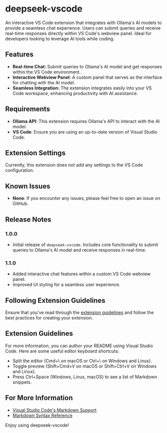 # deepseek-vscode

An interactive VS Code extension that integrates with Ollama's AI models to provide a seamless chat experience. Users can submit queries and receive real-time responses directly within VS Code's webview panel. Ideal for developers looking to leverage AI tools while coding.

## Features
- **Real-time Chat:** Submit queries to Ollama's AI model and get responses within the VS Code environment.
- **Interactive Webview Panel:** A custom panel that serves as the interface for chatting with the AI model.
- **Seamless Integration:** The extension integrates easily into your VS Code workspace, enhancing productivity with AI assistance.

## Requirements
- **Ollama API:** This extension requires Ollama's API to interact with the AI model.
- **VS Code**: Ensure you are using an up-to-date version of Visual Studio Code.

## Extension Settings
Currently, this extension does not add any settings to the VS Code configuration.

## Known Issues
- **None**: If you encounter any issues, please feel free to open an issue on GitHub.

## Release Notes

### 1.0.0
- Initial release of `deepseek-vscode`. Includes core functionality to submit queries to Ollama's AI model and receive responses in real-time.

### 1.1.0
- Added interactive chat features within a custom VS Code webview panel.
- Improved UI styling for a seamless user experience.

## Following Extension Guidelines
Ensure that you've read through the [extension guidelines](https://code.visualstudio.com/api/working-with-extensions) and follow the best practices for creating your extension.

## Extension Guidelines
For more information, you can author your README using Visual Studio Code. Here are some useful editor keyboard shortcuts:
- Split the editor (Cmd+\ on macOS or Ctrl+\ on Windows and Linux).
- Toggle preview (Shift+Cmd+V on macOS or Shift+Ctrl+V on Windows and Linux).
- Press Ctrl+Space (Windows, Linux, macOS) to see a list of Markdown snippets.

## For More Information
- [Visual Studio Code's Markdown Support](https://code.visualstudio.com/docs/languages/markdown)
- [Markdown Syntax Reference](https://www.markdownguide.org/cheat-sheet/)

Enjoy using deepseek-vscode!
